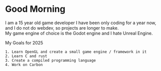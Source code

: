 # Good Morning

I am a 15 year old game developer 
I have been only coding for a year now, and I do not do webdev, so projects are longer to make.  
My game engine of choice is the Godot engine and I hate Unreal Engine.  

My Goals for 2025
```
1. Learn OpenGL and create a small game engine / framework in it
2. Learn C and rust
3. Create a compiled programming language
4. Work on Carbon
```
